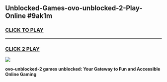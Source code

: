 
## Unblocked-Games-ovo-unblocked-2-Play-Online #9ak1m
<h3>
<a href="https://news.freeplayer.one?title=ovo-unblocked-2&ref=3">CLICK TO PLAY</a></h3>
<hr>

<h3>
<a href="https://news.freeplayer.one?title=ovo-unblocked-2&ref=3">CLICK 2 PLAY</a>
  
</h3>

<a href="https://news.freeplayer.one?title=ovo-unblocked-2&ref=3"><img src="https://clearcache.store/games.png"></a>


**ovo-unblocked-2 games unblocked: Your Gateway to Fun and Accessible Online Gaming**
